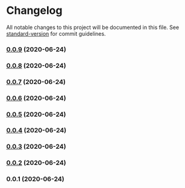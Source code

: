 # Changelog

All notable changes to this project will be documented in this file. See [standard-version](https://github.com/conventional-changelog/standard-version) for commit guidelines.

### [0.0.9](https://github.com/will-to-ride/Python_MonoRepo_Kubeless/compare/beta-v0.0.8...beta-v0.0.9) (2020-06-24)

### [0.0.8](https://github.com/will-to-ride/Python_MonoRepo_Kubeless/compare/beta-v0.0.7...beta-v0.0.8) (2020-06-24)

### [0.0.7](https://github.com/will-to-ride/Python_MonoRepo_Kubeless/compare/beta-v0.0.6...beta-v0.0.7) (2020-06-24)

### [0.0.6](https://github.com/will-to-ride/Python_MonoRepo_Kubeless/compare/beta-v0.0.5...beta-v0.0.6) (2020-06-24)

### [0.0.5](https://github.com/will-to-ride/Python_MonoRepo_Kubeless/compare/beta-v0.0.4...beta-v0.0.5) (2020-06-24)

### [0.0.4](https://github.com/will-to-ride/Python_MonoRepo_Kubeless/compare/beta-v0.0.3...beta-v0.0.4) (2020-06-24)

### [0.0.3](https://github.com/will-to-ride/Python_MonoRepo_Kubeless/compare/beta-v0.0.2...beta-v0.0.3) (2020-06-24)

### [0.0.2](https://github.com/will-to-ride/Python_MonoRepo_Kubeless/compare/beta-v0.0.1...beta-v0.0.2) (2020-06-24)

### 0.0.1 (2020-06-24)
